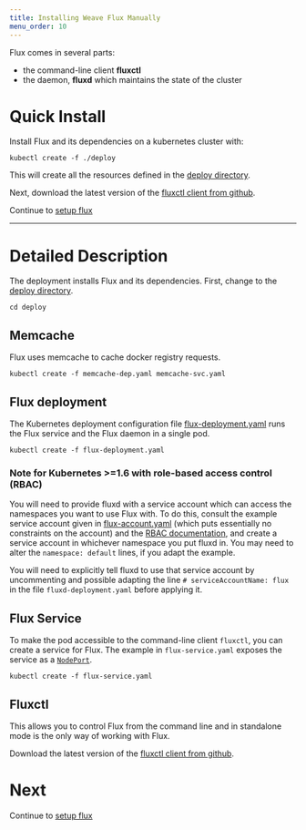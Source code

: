 ```yaml
---
title: Installing Weave Flux Manually
menu_order: 10
---
```


Flux comes in several parts:

-   the command-line client **fluxctl**
-   the daemon, **fluxd** which maintains the state of the cluster

# Quick Install

Install Flux and its dependencies on a kubernetes cluster with:

```
kubectl create -f ./deploy
```

This will create all the resources defined in the
[deploy directory](../deploy/).

Next, download the latest version of the
[fluxctl client from github](https://github.com/weaveworks/flux/releases/latest).

Continue to [setup flux](./setup.md)

---

# Detailed Description

The deployment installs Flux and its dependencies. First, change to the [deploy directory](../deploy/).

```
cd deploy
```

## Memcache

Flux uses memcache to cache docker registry requests.

```
kubectl create -f memcache-dep.yaml memcache-svc.yaml
```

## Flux deployment

The Kubernetes deployment configuration file
[flux-deployment.yaml](../../deploy/flux-deployment.yaml) runs the Flux
service and the Flux daemon in a single pod.

```
kubectl create -f flux-deployment.yaml
```

### Note for Kubernetes >=1.6 with role-based access control (RBAC)

You will need to provide fluxd with a service account which can access
the namespaces you want to use Flux with. To do this, consult the
example service account given in
[flux-account.yaml](../../deploy/flux-account.yaml) (which
puts essentially no constraints on the account) and the
[RBAC documentation](https://kubernetes.io/docs/admin/authorization/rbac/),
and create a service account in whichever namespace you put fluxd
in. You may need to alter the `namespace: default` lines, if you adapt
the example.

You will need to explicitly tell fluxd to use that service account by
uncommenting and possible adapting the line `# serviceAccountName:
flux` in the file `fluxd-deployment.yaml` before applying it.

## Flux Service

To make the pod accessible to the command-line client `fluxctl`, you
can create a service for Flux. The example in `flux-service.yaml`
exposes the service as a
[`NodePort`](http://kubernetes.io/docs/user-guide/services/#type-nodeport).

```
kubectl create -f flux-service.yaml
```

## Fluxctl

This allows you to control Flux from the command line and in standalone
mode is the only way of working with Flux.

Download the latest version of the
[fluxctl client from github](https://github.com/weaveworks/flux/releases/latest).

# Next

Continue to [setup flux](./setup.md)
